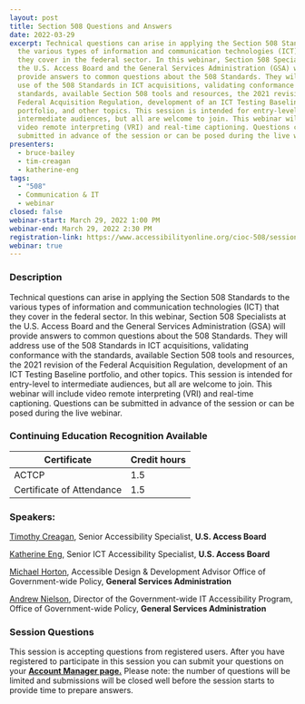 ```yaml
---
layout: post
title: Section 508 Questions and Answers
date: 2022-03-29
excerpt: Technical questions can arise in applying the Section 508 Standards to
  the various types of information and communication technologies (ICT) that
  they cover in the federal sector. In this webinar, Section 508 Specialists at
  the U.S. Access Board and the General Services Administration (GSA) will
  provide answers to common questions about the 508 Standards. They will address
  use of the 508 Standards in ICT acquisitions, validating conformance with the
  standards, available Section 508 tools and resources, the 2021 revision of the
  Federal Acquisition Regulation, development of an ICT Testing Baseline
  portfolio, and other topics. This session is intended for entry-level to
  intermediate audiences, but all are welcome to join. This webinar will include
  video remote interpreting (VRI) and real-time captioning. Questions can be
  submitted in advance of the session or can be posed during the live webinar.
presenters:
  - bruce-bailey
  - tim-creagan
  - katherine-eng
tags:
  - "508"
  - Communication & IT
  - webinar
closed: false
webinar-start: March 29, 2022 1:00 PM
webinar-end: March 29, 2022 2:30 PM
registration-link: https://www.accessibilityonline.org/cioc-508/session/?id=110995
webinar: true
---
```

### Description

Technical questions can arise in applying the Section 508 Standards to the various types of information and communication technologies (ICT) that they cover in the federal sector. In this webinar, Section 508 Specialists at the U.S. Access Board and the General Services Administration (GSA) will provide answers to common questions about the 508 Standards. They will address use of the 508 Standards in ICT acquisitions, validating conformance with the standards, available Section 508 tools and resources, the 2021 revision of the Federal Acquisition Regulation, development of an ICT Testing Baseline portfolio, and other topics. This session is intended for entry-level to intermediate audiences, but all are welcome to join. This webinar will include video remote interpreting (VRI) and real-time captioning. Questions can be submitted in advance of the session or can be posed during the live webinar.


### Continuing Education Recognition Available

| **Certificate**           | **Credit hours** |
| ------------------------- | ---------------- |
| ACTCP                     | 1.5              |
| Certificate of Attendance | 1.5              |

### Speakers:

[Timothy Creagan](https://www.accessibilityonline.org/speakers/speaker.aspx?id=10120), Senior Accessibility Specialist, **U.S. Access Board**

[Katherine Eng](https://www.accessibilityonline.org/speakers/speaker.aspx?id=10512), Senior ICT Accessibility Specialist, **U.S. Access Board**

[Michael Horton](https://www.accessibilityonline.org/speakers/speaker.aspx?id=10710), Accessible Design & Development Advisor Office of Government-wide Policy, **General Services Administration**

[Andrew Nielson](https://www.accessibilityonline.org/speakers/speaker.aspx?id=10823), Director of the Government-wide IT Accessibility Program, Office of Government-wide Policy, **General Services Administration**

### Session Questions

This session is accepting questions from registered users. After you have registered to participate in this session you can submit your questions on your **[Account Manager page.](https://www.accessibilityonline.org/cioc-508/accountManager/18899/session/110879#questions)** Please note: the number of questions will be limited and submissions will be closed well before the session starts to provide time to prepare answers.
